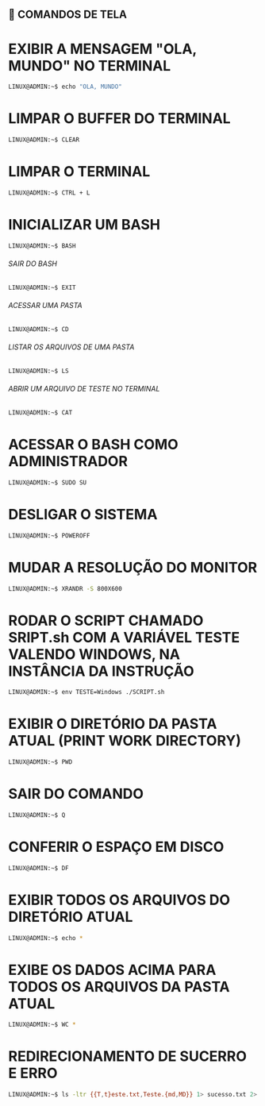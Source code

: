 ## 🔏 COMANDOS DE TELA

# EXIBIR A MENSAGEM "OLA, MUNDO" NO TERMINAL

```bash
LINUX@ADMIN:~$ echo "OLA, MUNDO"
```

# LIMPAR O BUFFER DO TERMINAL

```bash
LINUX@ADMIN:~$ CLEAR
```

# LIMPAR O TERMINAL

```bash
LINUX@ADMIN:~$ CTRL + L
```

# INICIALIZAR UM BASH

```bash
LINUX@ADMIN:~$ BASH
```

<h6>SAIR DO BASH</h6>

```bash
LINUX@ADMIN:~$ EXIT
```

<h6>ACESSAR UMA PASTA</h6>

```bash
LINUX@ADMIN:~$ CD
```

<h6>LISTAR OS ARQUIVOS DE UMA PASTA</h6>

```bash
LINUX@ADMIN:~$ LS
```

<h6>ABRIR UM ARQUIVO DE TESTE NO TERMINAL</h6>

```bash
LINUX@ADMIN:~$ CAT
```

# ACESSAR O BASH COMO ADMINISTRADOR

```bash
LINUX@ADMIN:~$ SUDO SU
```

# DESLIGAR O SISTEMA

```bash
LINUX@ADMIN:~$ POWEROFF
```

# MUDAR A RESOLUÇÃO DO MONITOR

```bash
LINUX@ADMIN:~$ XRANDR -S 800X600
```

# RODAR O SCRIPT CHAMADO SRIPT.sh COM A VARIÁVEL TESTE VALENDO WINDOWS, NA INSTÂNCIA DA INSTRUÇÃO

```bash
LINUX@ADMIN:~$ env TESTE=Windows ./SCRIPT.sh
```

# EXIBIR O DIRETÓRIO DA PASTA ATUAL (PRINT WORK DIRECTORY)

```bash
LINUX@ADMIN:~$ PWD
```

# SAIR DO COMANDO

```bash
LINUX@ADMIN:~$ Q
```

# CONFERIR O ESPAÇO EM DISCO

```bash
LINUX@ADMIN:~$ DF
```

# EXIBIR TODOS OS ARQUIVOS DO DIRETÓRIO ATUAL

```bash
LINUX@ADMIN:~$ echo *
```

# EXIBE OS DADOS ACIMA PARA TODOS OS ARQUIVOS DA PASTA ATUAL

```bash
LINUX@ADMIN:~$ WC *
```

# REDIRECIONAMENTO DE SUCERRO E ERRO

```bash
LINUX@ADMIN:~$ ls -ltr {{T,t}este.txt,Teste.{md,MD}} 1> sucesso.txt 2> erro.txt
```